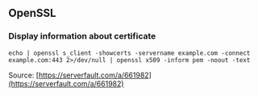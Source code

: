 ## OpenSSL

### Display information about certificate

```
echo | openssl s_client -showcerts -servername example.com -connect example.com:443 2>/dev/null | openssl x509 -inform pem -noout -text
```

Source: [https://serverfault.com/a/661982](https://serverfault.com/a/661982)
